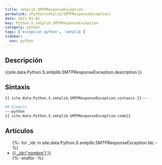 ```yaml
---
title: smtplib.SMTPResponseException
permalink: /Python/smtplib/SMTPResponseException/
date: 2021-01-01
key: Python.S.smtplib.SMTPResponseException
category: python
tags: ['excepcion python', 'smtplib']
sidebar: 
  nav: python
---
```


## Descripción
{{site.data.Python.S.smtplib.SMTPResponseException.description }}

## Sintaxis
~~~python
{{ site.data.Python.S.smtplib.SMTPResponseException.sintaxis }}~~~

## Ejemplo
~~~python
{{ site.data.Python.S.smtplib.SMTPResponseException.code}}
~~~

## Artículos
<ul>
{%- for _ldc in site.data.Python.S.smtplib.SMTPResponseException.ldc -%}
   <li>
       <a href="{{_ldc['url'] }}">{{ _ldc['nombre'] }}</a>
   </li>
{%- endfor -%}
</ul>
